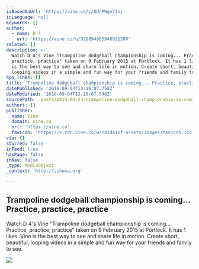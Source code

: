 ```yaml
---
isBasedOnUrl: 'https://vine.co/v/OUnPWge7Jnj'
inLanguage: null
keywords: []
author:
  - name: D 4
    url: 'https://vine.co/u/928894985946931200'
related: []
description: >-
  Watch D 4's Vine "Trampoline dodgeball championship is coming... Practice,
  practice, practice" taken on 9 February 2015 at Portlock. It has 1 likes. Vine
  is the best way to see and share life in motion. Create short, beautiful,
  looping videos in a simple and fun way for your friends and family to see.
app_links: []
title: 'Trampoline dodgeball championship is coming... Practice, practice, practice'
datePublished: '2016-09-04T13:16:07.758Z'
dateModified: '2016-09-04T13:16:07.340Z'
sourcePath: _posts/2015-04-23-trampoline-dodgeball-championship-is-coming-practice-pra.md
authors: []
publisher:
  name: Vine
  domain: vine.co
  url: 'https://vine.co'
  favicon: 'https://v.cdn.vine.co/w/c01da11f-assets/images/favicon.ico'
via: {}
starred: false
inFeed: true
hasPage: false
inNav: false
_type: MediaObject
_context: 'http://schema.org'

---
```

<article style=""><h1>Trampoline dodgeball championship is coming... Practice, practice, practice</h1><p>Watch D 4's Vine "Trampoline dodgeball championship is coming... Practice, practice, practice" taken on 9 February 2015 at Portlock. It has 1 likes. Vine is the best way to see and share life in motion. Create short, beautiful, looping videos in a simple and fun way for your friends and family to see.</p><img src="https://v.cdn.vine.co/r/videos/B5B06468B91176403722801139712_342c9a1c624.1.5.15775156368984795444.mp4.jpg?versionId=edU_LrAtIFsGvZj.Fgi0Si1bem68tBlk" /></article>